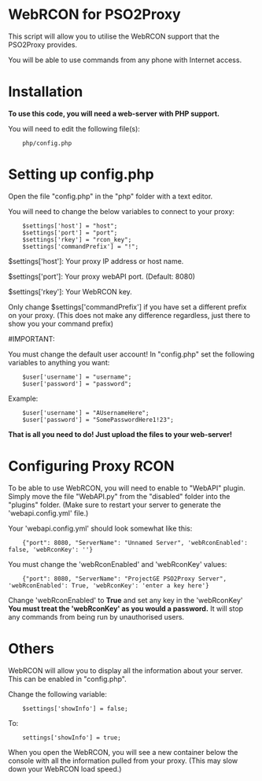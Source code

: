 WebRCON for PSO2Proxy
=============

This script will allow you to utilise the WebRCON support that the PSO2Proxy provides.
<p>
You will be able to use commands from any phone with Internet access.

Installation
=============

<b>To use this code, you will need a web-server with PHP support.</b>

You will need to edit the following file(s):
```
	php/config.php
```

Setting up config.php
=============

Open the file "config.php" in the "php" folder with a text editor.

You will need to change the below variables to connect to your proxy:
```
	$settings['host'] = "host";
	$settings['port'] = "port";
	$settings['rkey'] = "rcon_key";
	$settings['commandPrefix'] = "!";
```

$settings['host']: Your proxy IP address or host name.
<p>
$settings['port']: Your proxy webAPI port. (Default: 8080)
<p>
$settings['rkey']: Your WebRCON key.


Only change $settings['commandPrefix'] if you have set a different prefix on your proxy.
(This does not make any difference regardless, just there to show you your command prefix)

#IMPORTANT:

You must change the default user account! In "config.php" set the following variables to anything you want:
```
	$user['username'] = "username";
	$user['password'] = "password";
```

Example:
```
	$user['username'] = "AUsernameHere";
	$user['password'] = "SomePasswordHere1!23";
```

<b>That is all you need to do! Just upload the files to your web-server!</b>

Configuring Proxy RCON
=============

To be able to use WebRCON, you will need to enable to "WebAPI" plugin.
Simply move the file "WebAPI.py" from the "disabled" folder into the "plugins" folder.
(Make sure to restart your server to generate the 'webapi.config.yml' file.)

Your 'webapi.config.yml' should look somewhat like this:

```
	{"port": 8080, "ServerName": "Unnamed Server", 'webRconEnabled': false, 'webRconKey': ''}
```

You must change the 'webRconEnabled' and 'webRconKey' values:

```
	{"port": 8080, "ServerName": "ProjectGE PSO2Proxy Server", 'webRconEnabled': True, 'webRconKey': 'enter a key here'}
```

Change 'webRconEnabled' to <b>True</b> and set any key in the 'webRconKey'
<b>You must treat the 'webRconKey' as you would a password.</b> It will stop any commands from being run by unauthorised users.


Others
=============

WebRCON will allow you to display all the information about your server. This can be enabled in "config.php".

Change the following variable:
```
	$settings['showInfo'] = false;
```

To:
```
	settings['showInfo'] = true;
```

When you open the WebRCON, you will see a new container below the console with all the information pulled from your proxy.
(This may slow down your WebRCON load speed.)